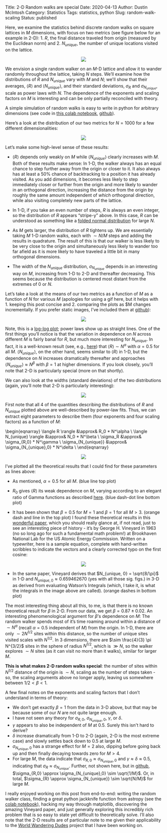Title: 2-D Random walks are special
Date: 2020-04-13
Author: Dustin McIntosh
Category: Statistics
Tags: statistics, python
Slug: random-walk-scaling
Status: published

Here, we examine the statistics behind discrete random walks on square lattices in $M$ dimensions, with focus on two metrics (see figure below for an example in 2-D): 1. $R$, the final distance traveled from origin (measured by the Euclidean norm) and 2. $N_{unique}$, the number of unique locations visited on the lattice.

<p align="center">
	 <img src="images/example_rw.png">
</p>

We envision a single random walker on an $M$-D lattice and allow it to wander randomly throughout the lattice, taking $N$ steps. We’ll examine how the distributions of $R$ and $N_{unique}$ vary with $M$ and $N$; we'll show that their averages, $\langle R \rangle$ and $\langle N_{unique} \rangle$, and their standard deviations, $\sigma_R$ and $\sigma_{N_{unique}}$, scale as power laws with $N$.  The dependence of the exponents and scaling factors on $M$ is interesting and can be only partially reconciled with theory.

A simple simulation of random walks is easy to write in python for arbitrary dimensions (see code in <a
href="https://colab.research.google.com/drive/13GYlaTvO-Wu_3ep_Pa0mRZo-CYelDFmf">this colab notebook</a>, [github](https://github.com/dustinmcintosh/random-walks)).

Here’s a look at the distribution of our two metrics for $N = 1000$ for a few different dimensionalities:

<p align="center">
	 <img src="images/unique_locations_visited_1000.png">
</p>

Let’s make some high-level sense of these results:

* $\langle R \rangle$ depends only weakly on $M$ while $\langle N_{unique} \rangle$ clearly increases with $M$. Both of these results make sense: In 1-D, the walker always has an equal chance to step further away from the origin or closer to it.  It also always has at least a 50% chance of backtracking to a position it has already visited. As you add dimensions, it becomes less likely to step immediately closer or further from the origin and more likely to wander in an orthogonal direction, increasing the distance from the origin by roughly the same amount independent of *which* orthogonal direction, while also visiting completely new parts of the lattice.

* In 1-D, if you take an even number of steps, $R$ is always an even integer, so the distribution of $R$ appears “stripe-y” above. In this case, $R$ can be understood as something like a [folded normal distribution](https://en.wikipedia.org/wiki/Folded_normal_distribution) for large $N$.

* As $M$ gets larger, the distribution of $R$ tightens up. We are essentially taking $M$ 1-D random walks, each with $\sim N/M$ steps and adding the results in quadrature. The result of this is that our walker is less likely to be very close to the origin and simultaneously less likely to wander too far afield as it is more likely to have traveled a little bit in many orthogonal dimensions.

* The width of the $N_{unique}$ distribution, $\sigma_{N_{unique}}$ depends in an interesting way on $M$, increasing from 1-D to 2-D and thereafter decreasing. This seems because the distribution is centered most distant from the extremes of 0 or $N$.

Let’s take a look at the means of our two metrics as a function of $M$ as a function of $N$ for various $M$ (apologies for using a gif here, but it helps with 1. keeping this post concise and 2. comparing the plots as $M changes incrementally.  If you prefer static images, I’ve included them at [github](https://github.com/dustinmcintosh/random-walks)):

<p align="center">
	 <img src="images/R_and_Nu_vs_n.gif">
</p>

Note, this is a [log-log plot](https://en.wikipedia.org/wiki/Log%E2%80%93log_plot); power laws show up as straight lines.  One of the first things you’ll notice is that the variation in dependence on $N$ across different $M$ is fairly banal for $R$, but much more interesting for $N_{unique}$.  In fact, it is a well-known result (see, e.g., [here](https://math.stackexchange.com/questions/103142/expected-value-of-random-walk)) that $\langle R \rangle \sim N^\alpha$ with $\alpha = 0.5$ for all $M$.  $\langle N_{unique} \rangle$, on the other hand, seems similar to $\langle R \rangle$ in 1-D, but the dependence on $N$ increases dramatically thereafter and approaches $\langle N_{unique} \rangle \approx N^\beta$ with $\beta=1$ at higher dimensions.  If you look closely, you’ll note that 2-D is particularly special (more on that shortly).

We can also look at the widths (standard deviations) of the two distributions (again, you’ll note that 2-D is particularly interesting):

<p align="center">
	 <img src="images/std_vs_N.gif">
</p>

First note that all 4 of the quantities describing the distributions of $R$ and $N_{unique}$ plotted above are well-described by power-law fits.  Thus, we can extract eight parameters to describe them (four exponents and four scaling factors) as a function of $M$:

\begin{eqnarray}
\langle R \rangle &\approx& R_0 * N^\alpha \\
\langle N_{unique} \rangle &\approx& N_0 * N^\beta \\
\sigma_R &\approx& \sigma_{R,0} * N^\gamma \\
\sigma_{N_{unique}} &\approx& \sigma_{N_{unique},0} * N^\delta \\
\end{eqnarray}

<p align="center">
	 <img src="images/exponents_scaling_vs_M.png">
</p>

I’ve plotted all the theoretical results that I could find for these parameters as lines above:

* As mentioned, $\alpha = 0.5$ for all $M$. (blue line top plot)

* $R_0$ gives $\langle R \rangle$ its weak dependence on $M$, varying according to an elegant ratio of Gamma functions as described [here](https://math.stackexchange.com/questions/103142/expected-value-of-random-walk).  (blue dash-dot line bottom plot)

* It has been shown that $\beta = 0.5$ for $M=1$ and $\beta = 1$ for all $M>3$.  (orange dash and line in the top plot)  I found these theoretical results in this [wonderful paper](https://www.osti.gov/servlets/purl/4637387), which you should really glance at, if not read, just to see an interesting piece of history - it’s by George H. Vineyard in 1963 (no so long ago for such a fundamental math problem!) at Brookhaven National Lab for the US Atomic Energy Commission. Written on a typewriter, here is a sample equation, complete with hand-written scribbles to indicate the vectors and a clearly corrected typo on the first cosine:

<p align="center">
	 <img src="images/Vineyard_pic.png">
</p>

* In the same paper, Vineyard derives that $N_{unique, 0} = \sqrt{8/\pi}$ in 1-D and $N_{unique, 0} \approx 0.659462670$ (yes with all those sig. figs.) in 3-D as derived from evaluating Watson’s Integrals (which, I take it, is what the integrals in the image above are called). (orange dashes in bottom plot)

The most interesting thing about all this, to me, is that there is no known theoretical result for $\beta$ in 2-D. From our data, we get $\beta = 0.87 \pm 0.02$.  An interesting phenomenological argument for $\beta$’s dependence on $M$: The random walker spends most of it’s time roaming around within a distance of $\sim N^{\alpha}$ (recall $\alpha = 0.5$ independent of $M$) from the origin.  In 1-D, there are only $\sim 2 N^{1/2}$ sites within this distance, so the number of unique sites visited scales with $N^{1/2}$. In 3 dimensions, there are $\sim \frac{4}{3} \pi N^{3/2}$ sites in the sphere of radius $N^{1/2}$, which is $\gg N$, so the walker explores $\sim N$ sites (as it can visit no more than it walks), similar for larger $M$.

**This is what makes 2-D random walks special**: the number of sites within $N^{1/2}$ distance of the origin is $\sim N$, scaling as the number of steps taken - so, the scaling arguments above no longer apply, leaving us somewhere between $1/2 < \beta < 1$.

A few final notes on the exponents and scaling factors that I don’t understand in terms of theory:

* We don’t get exactly $\beta=1$ from the data in 3-D above, but that may be because some of our $N$ are not quite large enough.
* I have not seen any theory for $\sigma_{R,0}$, $\sigma_{N_{unique},0}$, $\gamma$, or $\delta$.
* $\gamma$ appears to also be independent of $M$ at 0.5. Surely this isn't hard to derive?
* $\delta$ increase dramatically from 1-D to 2-D (again, 2-D is the most extreme case) and slowly settles back down to 0.5 at large $M$.
* $\sigma_{N_{unique},0}$ has a strange effect for $M=2$ also, dipping before going back up and then finally decaying towards zero for $M>4$.
* For large $M$, the data indicate that $\sigma_{R,0} \approx \sigma_{N_{unique},0}$ and $\gamma \approx \delta \approx 0.5$, indicating that $\sigma_{R} \approx \sigma_{N_{unique}}$.  Further, not shown here, but in [github](https://github.com/dustinmcintosh/random-walks/blob/master/figures/scaling_of_std_dev_vs_m.png),  $\sigma_{R,0} \approx \sigma_{N_{unique},0} \sim \sqrt{1/M}$. Or, in total, $\sigma_{R} \approx \sigma_{N_{unique}} \sim \sqrt{N/M}$ for large $M$.

I really enjoyed working on this post from end-to-end: writing the random walker class, finding a great python jackknife function from astropy (see the [colab notebook](https://colab.research.google.com/drive/13GYlaTvO-Wu_3ep_Pa0mRZo-CYelDFmf)), hacking my way through matplotlib, discovering the amazing Vineyard paper, and just generally exploring this incredibly rich problem that is so easy to state yet difficult to theoretically solve.  I’ll also note that the 2-D results are of particular note to me given their applicability to the [World Wandering Dudes](https://www.efavdb.com/world-wandering-dudes) project that I have been working on.
